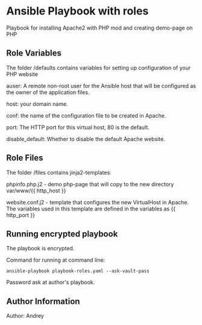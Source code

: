Ansible Playbook with roles
=========

Playbook for installing Apache2 with PHP mod and creating demo-page on PHP


Role Variables
--------------

The folder /defaults contains variables for setting up configuration of your PHP website

auser: A remote non-root user for the Ansible host that will be configured as the owner of the application files.

host: your domain name.

conf: the name of the configuration file to be created in Apache.

port: The HTTP port for this virtual host, 80 is the default.

disable_default: Whether to disable the default Apache website.


Role Files
--------------

The folder /files contains jinja2-templates:

phpinfo.php.j2 - demo php-page that will copy to the new directory var/www/{{ http_host }} 

website.conf.j2 - template that configures the new VirtualHost in Apache. The variables used in this template are defined in the variables as {{ http_port }} 


Running encrypted playbook
--------------

The playbook is encrypted.

Command for running at command line:

    ansible-playbook playbook-roles.yaml --ask-vault-pass

Password ask at author's playbook.

Author Information
--------------

Author: Andrey

